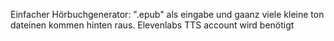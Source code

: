 Einfacher Hörbuchgenerator: ".epub" als eingabe und gaanz viele kleine ton dateinen kommen hinten raus. Elevenlabs TTS account wird benötigt
